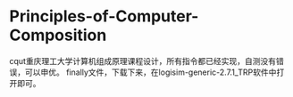# Principles-of-Computer-Composition
cqut重庆理工大学计算机组成原理课程设计，所有指令都已经实现，自测没有错误，可以申优。
finally文件，下载下来，在logisim-generic-2.7.1_TRP软件中打开即可。
